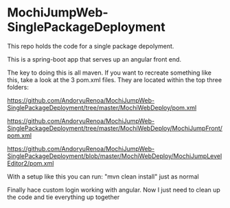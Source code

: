 # MochiJumpWeb-SinglePackageDeployment

This repo holds the code for a single package depolyment.

This is a spring-boot app that serves up an angular front end.

The key to doing this is all maven. If you want to recreate something like this, take a look at the 3 pom.xml files. They are located within the top three folders:

https://github.com/AndoryuRenoa/MochiJumpWeb-SinglePackageDeployment/tree/master/MochiWebDeploy/pom.xml

https://github.com/AndoryuRenoa/MochiJumpWeb-SinglePackageDeployment/tree/master/MochiWebDeploy/MochiJumpFront/pom.xml

https://github.com/AndoryuRenoa/MochiJumpWeb-SinglePackageDeployment/blob/master/MochiWebDeploy/MochiJumpLevelEditor2/pom.xml

With a setup like this you can run: "mvn clean install" just as normal

Finally hace custom login working with angular. Now I just need to clean up the code and tie everything up together

